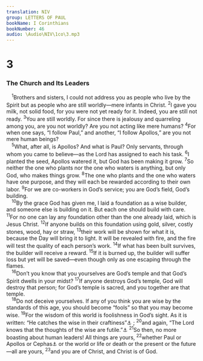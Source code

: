 ```yaml
---
translation: NIV
group: LETTERS OF PAUL
bookName: I Corinthians 
bookNumber: 46
audio: \Audio\NIV\1co\3.mp3
---
```


<div class="title"><h1>3</h1><h3>The Church and Its Leaders </h3></div>
<span class="verse 1co_3_1"> <sup>1</sup>Brothers and sisters, I could not address you as people who live by the Spirit but as people who are still worldly—mere infants in Christ. </span>
<span class="verse 1co_3_2"><sup>2</sup>I gave you milk, not solid food, for you were not yet ready for it. Indeed, you are still not ready. </span>
<span class="verse 1co_3_3"><sup>3</sup>You are still worldly. For since there is jealousy and quarreling among you, are you not worldly? Are you not acting like mere humans? </span>
<span class="verse 1co_3_4"><sup>4</sup>For when one says, “I follow Paul,” and another, “I follow Apollos,” are you not mere human beings? <br/></span>
<span class="verse 1co_3_5"> <sup>5</sup>What, after all, is Apollos? And what is Paul? Only servants, through whom you came to believe—as the Lord has assigned to each his task. </span>
<span class="verse 1co_3_6"><sup>6</sup>I planted the seed, Apollos watered it, but God has been making it grow. </span>
<span class="verse 1co_3_7"><sup>7</sup>So neither the one who plants nor the one who waters is anything, but only God, who makes things grow. </span>
<span class="verse 1co_3_8"><sup>8</sup>The one who plants and the one who waters have one purpose, and they will each be rewarded according to their own labor. </span>
<span class="verse 1co_3_9"><sup>9</sup>For we are co-workers in God’s service; you are God’s field, God’s building. <br/></span>
<span class="verse 1co_3_10"> <sup>10</sup>By the grace God has given me, I laid a foundation as a wise builder, and someone else is building on it. But each one should build with care. </span>
<span class="verse 1co_3_11"><sup>11</sup>For no one can lay any foundation other than the one already laid, which is Jesus Christ. </span>
<span class="verse 1co_3_12"><sup>12</sup>If anyone builds on this foundation using gold, silver, costly stones, wood, hay or straw, </span>
<span class="verse 1co_3_13"><sup>13</sup>their work will be shown for what it is, because the Day will bring it to light. It will be revealed with fire, and the fire will test the quality of each person’s work. </span>
<span class="verse 1co_3_14"><sup>14</sup>If what has been built survives, the builder will receive a reward. </span>
<span class="verse 1co_3_15"><sup>15</sup>If it is burned up, the builder will suffer loss but yet will be saved—even though only as one escaping through the flames. <br/></span>
<span class="verse 1co_3_16"> <sup>16</sup>Don’t you know that you yourselves are God’s temple and that God’s Spirit dwells in your midst? </span>
<span class="verse 1co_3_17"><sup>17</sup>If anyone destroys God’s temple, God will destroy that person; for God’s temple is sacred, and you together are that temple. <br/></span>
<span class="verse 1co_3_18"> <sup>18</sup>Do not deceive yourselves. If any of you think you are wise by the standards of this age, you should become “fools” so that you may become wise. </span>
<span class="verse 1co_3_19"><sup>19</sup>For the wisdom of this world is foolishness in God’s sight. As it is written: “He catches the wise in their craftiness”<a data-toggle="tooltip" data-placement="bottom" title="Job 5:13">⚓</a> ; </span>
<span class="verse 1co_3_20"><sup>20</sup>and again, “The Lord knows that the thoughts of the wise are futile.”<a data-toggle="tooltip" data-placement="bottom" title="Psalm 94:11">⚓</a></span>
<span class="verse 1co_3_21"><sup>21</sup>So then, no more boasting about human leaders! All things are yours, </span>
<span class="verse 1co_3_22"><sup>22</sup>whether Paul or Apollos or Cephas<a data-toggle="tooltip" data-placement="bottom" title="That is, Peter">⚓</a> or the world or life or death or the present or the future—all are yours, </span>
<span class="verse 1co_3_23"><sup>23</sup>and you are of Christ, and Christ is of God. <br/></span>
